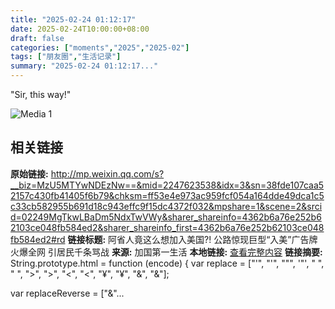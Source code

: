 ```yaml
---
title: "2025-02-24 01:12:17"
date: 2025-02-24T10:00:00+08:00
draft: false
categories: ["moments","2025","2025-02"]
tags: ["朋友圈","生活记录"]
summary: "2025-02-24 01:12:17..."
---
```


"Sir, this way!"

![Media 1](/Moments/photos/2025-02-24/202502240112170.jpg)

## 相关链接

**原始链接:** http://mp.weixin.qq.com/s?__biz=MzU5MTYwNDEzNw==&mid=2247623538&idx=3&sn=38fde107caa52157c430fb41405f6b79&chksm=ff53e4e973ac959fcf054a164dde49dca1c5c33cb582955b691d18c943effc9f15dc4372f032&mpshare=1&scene=2&srcid=02249MgTkwLBaDm5NdxTwVWy&sharer_shareinfo=4362b6a76e252b62103ce048fb584ed2&sharer_shareinfo_first=4362b6a76e252b62103ce048fb584ed2#rd
**链接标题:** 阿省人竟这么想加入美国?! 公路惊现巨型“入美”广告牌火爆全网  引居民千条骂战
**来源:** 加国第一生活
**本地链接:** [查看完整内容](/link_content/2025/02/2025-02-24/link_content/)
**链接摘要:** String.prototype.html = function (encode) {
  var replace = ["&#39;", "'", "&quot;", '"', "&nbsp;", " ", "&gt;", ">", "&lt;", "<", "&yen;", "¥", "&amp;", "&"];
 
 
 
 
 
  
  var replaceReverse = ["&"...

